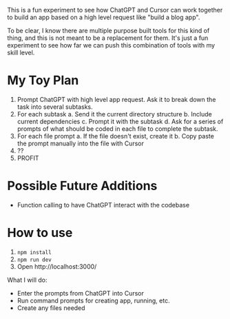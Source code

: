 This is a fun experiment to see how ChatGPT and Cursor can work together to build an app based on a high level request like "build a blog app".

To be clear, I know there are multiple purpose built tools for this kind of thing, and this is not meant to be a replacement for them. It's just a fun experiment to see how far we can push this combination of tools with my skill level.

# My Toy Plan
1. Prompt ChatGPT with high level app request. Ask it to break down the task into several subtasks.
2. For each subtask
    a. Send it the current directory structure
    b. Include current dependencies
    c. Prompt it with the subtask
    d. Ask for a series of prompts of what should be coded in each file to complete the subtask.
3. For each file prompt
    a. If the file doesn't exist, create it
    b. Copy paste the prompt manually into the file with Cursor
4. ??
5. PROFIT

# Possible Future Additions
- Function calling to have ChatGPT interact with the codebase

# How to use

1. `npm install`
2. `npm run dev`
3. Open http://localhost:3000/

What I will do:
- Enter the prompts from ChatGPT into Cursor
- Run command prompts for creating app, running, etc.
- Create any files needed